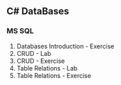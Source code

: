 ## C# DataBases

### MS SQL 

1. Databases Introduction - Exercise
2. CRUD - Lab
3. CRUD - Exercise
4. Table Relations - Lab
5. Table Relations - Exercise
